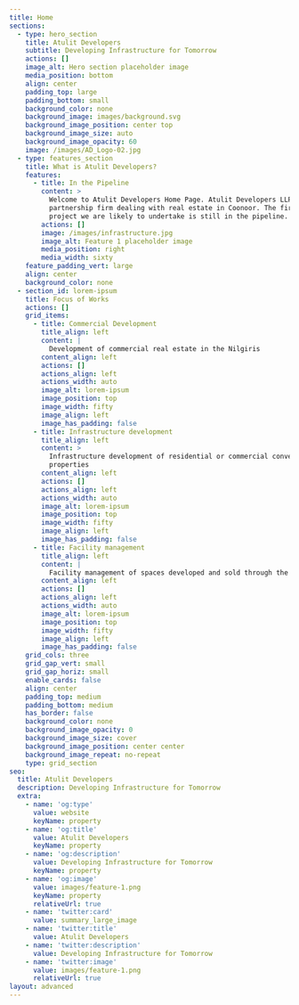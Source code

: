 ```yaml
---
title: Home
sections:
  - type: hero_section
    title: Atulit Developers
    subtitle: Developing Infrastructure for Tomorrow
    actions: []
    image_alt: Hero section placeholder image
    media_position: bottom
    align: center
    padding_top: large
    padding_bottom: small
    background_color: none
    background_image: images/background.svg
    background_image_position: center top
    background_image_size: auto
    background_image_opacity: 60
    image: /images/AD_Logo-02.jpg
  - type: features_section
    title: What is Atulit Developers?
    features:
      - title: In the Pipeline
        content: >
          Welcome to Atulit Developers Home Page. Atulit Developers LLP is a
          partnership firm dealing with real estate in Coonoor. The first
          project we are likely to undertake is still in the pipeline.
        actions: []
        image: /images/infrastructure.jpg
        image_alt: Feature 1 placeholder image
        media_position: right
        media_width: sixty
    feature_padding_vert: large
    align: center
    background_color: none
  - section_id: lorem-ipsum
    title: Focus of Works
    actions: []
    grid_items:
      - title: Commercial Development
        title_align: left
        content: |
          Development of commercial real estate in the Nilgiris
        content_align: left
        actions: []
        actions_align: left
        actions_width: auto
        image_alt: lorem-ipsum
        image_position: top
        image_width: fifty
        image_align: left
        image_has_padding: false
      - title: Infrastructure development
        title_align: left
        content: >
          Infrastructure development of residential or commercial converted
          properties
        content_align: left
        actions: []
        actions_align: left
        actions_width: auto
        image_alt: lorem-ipsum
        image_position: top
        image_width: fifty
        image_align: left
        image_has_padding: false
      - title: Facility management
        title_align: left
        content: |
          Facility management of spaces developed and sold through the firm
        content_align: left
        actions: []
        actions_align: left
        actions_width: auto
        image_alt: lorem-ipsum
        image_position: top
        image_width: fifty
        image_align: left
        image_has_padding: false
    grid_cols: three
    grid_gap_vert: small
    grid_gap_horiz: small
    enable_cards: false
    align: center
    padding_top: medium
    padding_bottom: medium
    has_border: false
    background_color: none
    background_image_opacity: 0
    background_image_size: cover
    background_image_position: center center
    background_image_repeat: no-repeat
    type: grid_section
seo:
  title: Atulit Developers
  description: Developing Infrastructure for Tomorrow
  extra:
    - name: 'og:type'
      value: website
      keyName: property
    - name: 'og:title'
      value: Atulit Developers
      keyName: property
    - name: 'og:description'
      value: Developing Infrastructure for Tomorrow
      keyName: property
    - name: 'og:image'
      value: images/feature-1.png
      keyName: property
      relativeUrl: true
    - name: 'twitter:card'
      value: summary_large_image
    - name: 'twitter:title'
      value: Atulit Developers
    - name: 'twitter:description'
      value: Developing Infrastructure for Tomorrow
    - name: 'twitter:image'
      value: images/feature-1.png
      relativeUrl: true
layout: advanced
---
```

